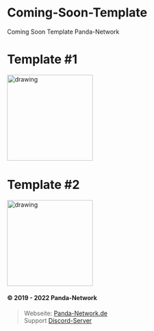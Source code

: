 # Coming-Soon-Template

Coming Soon Template Panda-Network

# Template #1

<img src="https://i.imagicx.de/i/ZXmIAJboRQxk.png" alt="drawing" width="200"/>

<br>

# Template #2

<img src="https://i.imagicx.de/i/qp38mkudRV2Z.png" alt="drawing" width="200"/>
<br>

#### © 2019 - 2022 Panda-Network

> Webseite: [Panda-Network.de](https://panda-network.de) \
> Support [Discord-Server](https://discord.gg/z8ScRvf)
